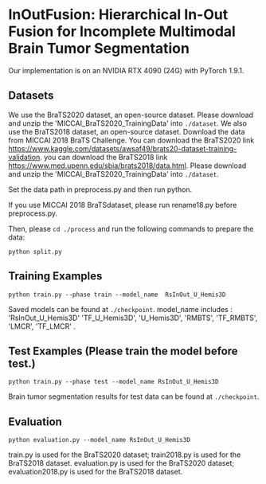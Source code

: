  # InOutFusion: Hierarchical In-Out Fusion for Incomplete Multimodal Brain Tumor Segmentation
  
Our implementation is on an NVIDIA RTX 4090 (24G) with PyTorch 1.9.1.

## Datasets
We use the BraTS2020 dataset, an open-source dataset. 
Please download and unzip the 'MICCAI_BraTS2020_TrainingData' into `./dataset`.
We also use the BraTS2018 dataset, an open-source dataset. 
Download the data from MICCAI 2018 BraTS Challenge.
You can download the BraTS2020 link
https://www.kaggle.com/datasets/awsaf49/brats20-dataset-training-validation.
you can download the BraTS2018 link
https://www.med.upenn.edu/sbia/brats2018/data.html.
Please download and unzip the 'MICCAI_BraTS2020_TrainingData' into `./dataset`.

Set the data path in preprocess.py and then run python.

If you use MICCAI 2018 BraTSdataset,  please run rename18.py before preprocess.py.

Then, please `cd ./process` and run the following commands to prepare the data:
```
python split.py
```

## Training Examples
```
python train.py --phase train --model_name  RsInOut_U_Hemis3D
```
Saved models can be found at `./checkpoint`. 
model_name includes : 'RsInOut_U_Hemis3D' 'TF_U_Hemis3D', 'U_Hemis3D', 'RMBTS', 'TF_RMBTS', 'LMCR', 'TF_LMCR' .


## Test Examples (Please train the model before test.)
```
python train.py --phase test --model_name RsInOut_U_Hemis3D
```
Brain tumor segmentation results for test data can be found at `./checkpoint`. 

## Evaluation
```
python evaluation.py --model_name RsInOut_U_Hemis3D

```


train.py is used for the BraTS2020 dataset; train2018.py is used for the BraTS2018 dataset.
evaluation.py is used for the BraTS2020 dataset; evaluation2018.py is used for the BraTS2018 dataset.
